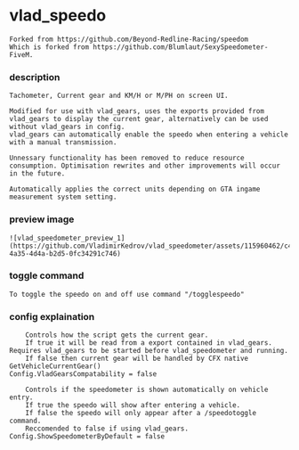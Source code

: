 # vlad_speedo
    Forked from https://github.com/Beyond-Redline-Racing/speedom
    Which is forked from https://github.com/Blumlaut/SexySpeedometer-FiveM.

### description
    Tachometer, Current gear and KM/H or M/PH on screen UI.
     
    Modified for use with vlad_gears, uses the exports provided from vlad_gears to display the current gear, alternatively can be used without vlad_gears in config.
    vlad_gears can automatically enable the speedo when entering a vehicle with a manual transmission.

    Unnessary functionality has been removed to reduce resource consumption. Optimisation rewrites and other improvements will occur in the future.

    Automatically applies the correct units depending on GTA ingame measurement system setting.

### preview image
    ![vlad_speedometer_preview_1](https://github.com/VladimirKedrov/vlad_speedometer/assets/115960462/c4be77db-4a35-4d4a-b2d5-0fc34291c746)

### toggle command
    To toggle the speedo on and off use command "/togglespeedo"

### config explaination
        Controls how the script gets the current gear.
        If true it will be read from a export contained in vlad_gears. Requires vlad_gears to be started before vlad_speedometer and running.
        If false then current gear will be handled by CFX native GetVehicleCurrentGear()
    Config.VladGearsCompatability = false

        Controls if the speedometer is shown automatically on vehicle entry.
        If true the speedo will show after entering a vehicle.
        If false the speedo will only appear after a /speedotoggle command.
        Reccomended to false if using vlad_gears.
    Config.ShowSpeedometerByDefault = false

